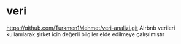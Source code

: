 # veri
https://github.com/Turkmen1Mehmet/veri-analizi.git
Airbnb verileri kullanılarak şirket için değerli bilgiler elde edilmeye çalışılmıştır
